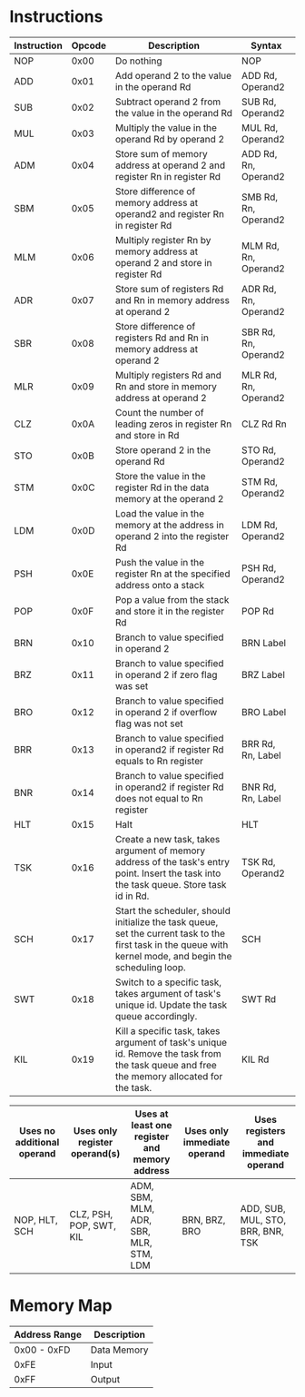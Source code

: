 # Instructions


| Instruction | Opcode | Description                                                                                                                                                 | Syntax               |
|-------------|--------|-------------------------------------------------------------------------------------------------------------------------------------------------------------|----------------------|
| NOP         | 0x00   | Do nothing                                                                                                                                                  | NOP                  |
| ADD         | 0x01   | Add operand 2 to the value in the operand Rd                                                                                                                | ADD Rd, Operand2     |
| SUB         | 0x02   | Subtract operand 2 from the value in the operand Rd                                                                                                         | SUB Rd, Operand2     |
| MUL         | 0x03   | Multiply the value in the operand Rd by operand 2                                                                                                           | MUL Rd, Operand2     |
| ADM         | 0x04   | Store sum of memory address at operand 2 and register Rn in register Rd                                                                                     | ADD Rd, Rn, Operand2 |
| SBM         | 0x05   | Store difference of memory address at operand2 and register Rn in register Rd                                                                               | SMB Rd, Rn, Operand2 |
| MLM         | 0x06   | Multiply register Rn by memory address at operand 2 and store in register Rd                                                                                | MLM Rd, Rn, Operand2 |
| ADR         | 0x07   | Store sum of registers Rd and Rn in memory address at operand 2                                                                                             | ADR Rd, Rn, Operand2 |
| SBR         | 0x08   | Store difference of registers Rd and Rn in memory address at operand 2                                                                                      | SBR Rd, Rn, Operand2 |
| MLR         | 0x09   | Multiply registers Rd and Rn and store in memory address at operand 2                                                                                       | MLR Rd, Rn, Operand2 |
| CLZ         | 0x0A   | Count the number of leading zeros in register Rn and store in Rd                                                                                            | CLZ Rd Rn            |
| STO         | 0x0B   | Store operand 2 in the operand Rd                                                                                                                           | STO Rd, Operand2     |
| STM         | 0x0C   | Store the value in the register Rd in the data memory at the operand 2                                                                                      | STM Rd, Operand2     |
| LDM         | 0x0D   | Load the value in the memory at the address in operand 2 into the register Rd                                                                               | LDM Rd, Operand2     |
| PSH         | 0x0E   | Push the value in the register Rn at the specified address onto a stack                                                                                     | PSH Rd, Operand2     |
| POP         | 0x0F   | Pop a value from the stack and store it in the register Rd                                                                                                  | POP Rd               |
| BRN         | 0x10   | Branch to value specified in operand 2                                                                                                                      | BRN Label            |
| BRZ         | 0x11   | Branch to value specified in operand 2 if zero flag was set                                                                                                 | BRZ Label            |
| BRO         | 0x12   | Branch to value specified in operand 2 if overflow flag was not set                                                                                         | BRO Label            |
| BRR         | 0x13   | Branch to value specified in operand2 if register Rd equals to Rn register                                                                                  | BRR Rd, Rn, Label    |
| BNR         | 0x14   | Branch to value specified in operand2 if register Rd does not equal to Rn register                                                                          | BNR Rd, Rn, Label    |
| HLT         | 0x15   | Halt                                                                                                                                                        | HLT                  |
| TSK         | 0x16   | Create a new task, takes argument of memory address of the task's entry point. Insert the task into the task queue. Store task id in Rd.                    | TSK Rd, Operand2     |
| SCH         | 0x17   | Start the scheduler, should initialize the task queue, set the current task to the first task in the queue with kernel mode, and begin the scheduling loop. | SCH                  |
| SWT         | 0x18   | Switch to a specific task, takes argument of task's unique id. Update the task queue accordingly.                                                           | SWT Rd               |
| KIL         | 0x19   | Kill a specific task, takes argument of task's unique id. Remove the task from the task queue and free the memory allocated for the task.                   | KIL Rd               |

| Uses no additional operand | Uses only register operand(s) | Uses at least one register and memory address | Uses only immediate operand | Uses registers and immediate operand |
|----------------------------|-------------------------------|-----------------------------------------------|-----------------------------|--------------------------------------|
| NOP, HLT, SCH              | CLZ, PSH, POP, SWT, KIL       | ADM, SBM, MLM, ADR, SBR, MLR, STM, LDM        | BRN, BRZ, BRO               | ADD, SUB, MUL, STO, BRR, BNR, TSK    |


# Memory Map

| Address Range | Description              |
|---------------|--------------------------|
| 0x00 - 0xFD   | Data Memory              |
| 0xFE          | Input                    |
| 0xFF          | Output                   |